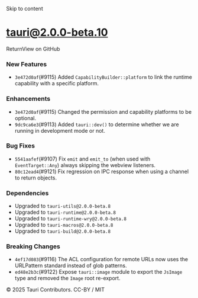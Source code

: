 Skip to content
# tauri@2.0.0-beta.10
ReturnView on GitHub
### New Features
  * `3e472d0af`(#9115) Added `CapabilityBuilder::platform` to link the runtime capability with a specific platform.


### Enhancements
  * `3e472d0af`(#9115) Changed the permission and capability platforms to be optional.
  * `9dc9ca6e3`(#9113) Added `tauri::dev()` to determine whether we are running in development mode or not.


### Bug Fixes
  * `5541aafef`(#9107) Fix `emit` and `emit_to` (when used with `EventTarget::Any`) always skipping the webview listeners.
  * `80c12ead4`(#9121) Fix regression on IPC response when using a channel to return objects.


### Dependencies
  * Upgraded to `tauri-utils@2.0.0-beta.8`
  * Upgraded to `tauri-runtime@2.0.0-beta.8`
  * Upgraded to `tauri-runtime-wry@2.0.0-beta.8`
  * Upgraded to `tauri-macros@2.0.0-beta.8`
  * Upgraded to `tauri-build@2.0.0-beta.8`


### Breaking Changes
  * `4ef17d083`(#9116) The ACL configuration for remote URLs now uses the URLPattern standard instead of glob patterns.
  * `ed48e2b3c`(#9122) Expose `tauri::image` module to export the `JsImage` type and removed the `Image` root re-export.


© 2025 Tauri Contributors. CC-BY / MIT
